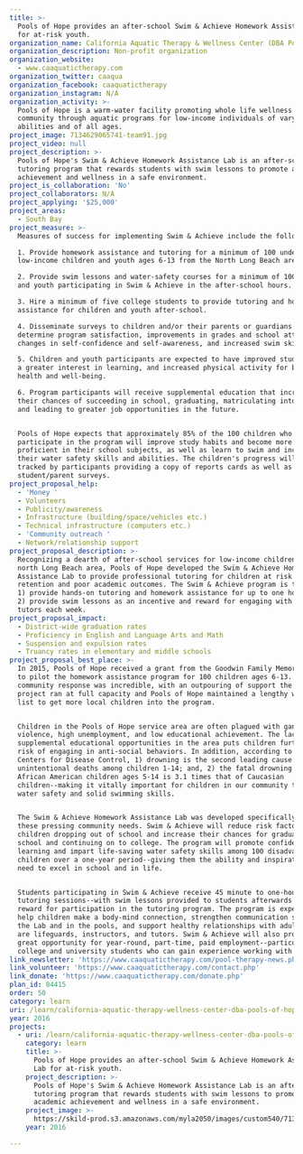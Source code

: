 ```yaml
---
title: >-
  Pools of Hope provides an after-school Swim & Achieve Homework Assistance Lab
  for at-risk youth.
organization_name: California Aquatic Therapy & Wellness Center (DBA Pools of Hope)
organization_description: Non-profit organization
organization_website:
  - www.caaquatictherapy.com
organization_twitter: caaqua
organization_facebook: caaquatictherapy
organization_instagram: N/A
organization_activity: >-
  Pools of Hope is a warm-water facility promoting whole life wellness in our
  community through aquatic programs for low-income individuals of varying
  abilities and of all ages.
project_image: 7134629065741-team91.jpg
project_video: null
project_description: >-
  Pools of Hope's Swim & Achieve Homework Assistance Lab is an after-school
  tutoring program that rewards students with swim lessons to promote academic
  achievement and wellness in a safe environment.
project_is_collaboration: 'No'
project_collaborators: N/A
project_applying: '$25,000'
project_areas:
  - South Bay
project_measure: >-
  Measures of success for implementing Swim & Achieve include the following:

  1. Provide homework assistance and tutoring for a minimum of 100 underserved,
  low-income children and youth ages 6-13 from the North Long Beach area.

  2. Provide swim lessons and water-safety courses for a minimum of 100 children
  and youth participating in Swim & Achieve in the after-school hours.

  3. Hire a minimum of five college students to provide tutoring and homework
  assistance for children and youth after-school. 

  4. Disseminate surveys to children and/or their parents or guardians to
  determine program satisfaction, improvements in grades and school attendance,
  changes in self-confidence and self-awareness, and increased swim skills.

  5. Children and youth participants are expected to have improved study habits,
  a greater interest in learning, and increased physical activity for better
  health and well-being.

  6. Program participants will receive supplemental education that increases
  their chances of succeeding in school, graduating, matriculating into college,
  and leading to greater job opportunities in the future. 


  Pools of Hope expects that approximately 85% of the 100 children who
  participate in the program will improve study habits and become more
  proficient in their school subjects, as well as learn to swim and increase
  their water safety skills and abilities. The children's progress will be
  tracked by participants providing a copy of reports cards as well as
  student/parent surveys.
project_proposal_help:
  - 'Money '
  - Volunteers
  - Publicity/awareness
  - Infrastructure (building/space/vehicles etc.)
  - Technical infrastructure (computers etc.)
  - 'Community outreach '
  - Network/relationship support
project_proposal_description: >-
  Recognizing a dearth of after-school services for low-income children in the
  north Long Beach area, Pools of Hope developed the Swim & Achieve Homework
  Assistance Lab to provide professional tutoring for children at risk of grade
  retention and poor academic outcomes. The Swim & Achieve program is two-fold:
  1) provide hands-on tutoring and homework assistance for up to one hour; and
  2) provide swim lessons as an incentive and reward for engaging with the
  tutors each week.
project_proposal_impact:
  - District-wide graduation rates
  - Proficiency in English and Language Arts and Math
  - Suspension and expulsion rates
  - Truancy rates in elementary and middle schools
project_proposal_best_place: >-
  In 2015, Pools of Hope received a grant from the Goodwin Family Memorial Trust
  to pilot the homework assistance program for 100 children ages 6-13. The
  community response was incredible, with an outpouring of support the pilot
  project ran at full capacity and Pools of Hope maintained a lengthy waiting
  list to get more local children into the program.


  Children in the Pools of Hope service area are often plagued with gang
  violence, high unemployment, and low educational achievement. The lack of
  supplemental educational opportunities in the area puts children further at
  risk of engaging in anti-social behaviors. In addition, according to the U.S.
  Centers for Disease Control, 1) drowning is the second leading cause of
  unintentional deaths among children 1-14; and, 2) the fatal drowning rate of
  African American children ages 5-14 is 3.1 times that of Caucasian
  children--making it vitally important for children in our community to learn
  water safety and solid swimming skills.


  The Swim & Achieve Homework Assistance Lab was developed specifically to meet
  these pressing community needs. Swim & Achieve will reduce risk factors for
  children dropping out of school and increase their chances for graduating high
  school and continuing on to college. The program will promote confidence in
  learning and impart life-saving water safety skills among 100 disadvantaged
  children over a one-year period--giving them the ability and inspiration they
  need to excel in school and in life. 


  Students participating in Swim & Achieve receive 45 minute to one-hour
  tutoring sessions--with swim lessons provided to students afterwards as a
  reward for participation in the tutoring program. The program is expected to
  help children make a body-mind connection, strengthen communication skills in
  the Lab and in the pools, and support healthy relationships with adults who
  are lifeguards, instructors, and tutors. Swim & Achieve will also provide a
  great opportunity for year-round, part-time, paid employment--particularly for
  college and university students who can gain experience working with children.
link_newsletter: 'https://www.caaquatictherapy.com/pool-therapy-news.php'
link_volunteer: 'https://www.caaquatictherapy.com/contact.php'
link_donate: 'https://www.caaquatictherapy.com/donate.php'
plan_id: 84415
order: 50
category: learn
uri: /learn/california-aquatic-therapy-wellness-center-dba-pools-of-hope/
year: 2016
projects:
  - uri: /learn/california-aquatic-therapy-wellness-center-dba-pools-of-hope/
    category: learn
    title: >-
      Pools of Hope provides an after-school Swim & Achieve Homework Assistance
      Lab for at-risk youth.
    project_description: >-
      Pools of Hope's Swim & Achieve Homework Assistance Lab is an after-school
      tutoring program that rewards students with swim lessons to promote
      academic achievement and wellness in a safe environment.
    project_image: >-
      https://skild-prod.s3.amazonaws.com/myla2050/images/custom540/7134629065741-team91.jpg
    year: 2016

---
```

